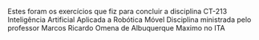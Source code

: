 Estes foram os exercícios que fiz para concluir a disciplina CT-213 Inteligência Artificial Aplicada a Robótica Móvel
Disciplina ministrada pelo professor Marcos Ricardo Omena de Albuquerque Maximo no ITA
